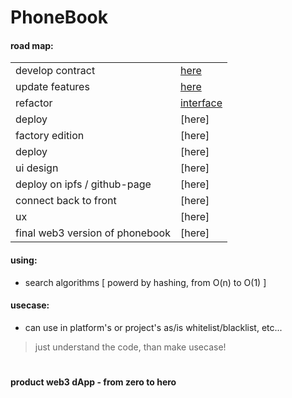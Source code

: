 # PhoneBook

#### road map:

|||
| ---- | ---- |
| develop contract | [here](https://github.com/mosi-sol/Solidity101/blob/main/collection-1/01-PhoneBook_ByQuestion.sol) |
| update features | [here](https://github.com/mosi-sol/Solidity101/blob/main/collection-1/02-PhoneBook_WithAnswer.sol) |
| refactor | [interface](https://github.com/mosi-sol/Solidity101/blob/main/collection-1/IPhoneBook.sol) |
| deploy | [here] |
| factory edition | [here] |
| deploy | [here] |
| ui design | [here] |
| deploy on ipfs / github-page | [here] |
| connect back to front | [here] |
| ux | [here] |
| final web3 version of phonebook | [here] |

#### using:
- search algorithms [ powerd by hashing, from O(n) to O(1) ]

#### usecase:
- can use in platform's or project's as/is whitelist/blacklist, etc...

> just understand the code, than make usecase!

#

**product web3 dApp - from zero to hero**

